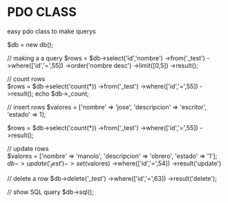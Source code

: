 # PDO CLASS

easy pdo class to make querys

$db = new db();

// making a a query 
$rows = $db->select('id','nombre')
              ->from('_test')
              ->where(['id','=',55])
              ->order('nombre desc')
              ->limit([0,5])
              ->result();
              
// count rows              
$rows = $db->select('count(*))
           ->from('_test')
           ->where(['id','=',55])
           ->result();
echo $db->_count;             

// insert rows
$valores = ['nombre' => 'jose',
            'descripcion' => 'escritor',
            'estado' => 1];
 
$rows = $db->select('count(*))
           ->from('_test')
           ->where(['id','=',55])
           ->result();

// update rows           
$valores = ['nombre' => 'manolo',
            'descripcion' => 'obrero',
            'estado' => '1'];
$db->update('_test')
   ->set($valores)
   ->where(['id','=',54])
   ->result('update')           

// delete a row
$db->delete('_test')
   ->where(['id','=',63])
   ->result('delete');

// show SQL query
$db->sql();
   
